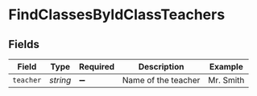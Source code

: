 # FindClassesByIdClassTeachers


## Fields

| Field               | Type                | Required            | Description         | Example             |
| ------------------- | ------------------- | ------------------- | ------------------- | ------------------- |
| `teacher`           | *string*            | :heavy_minus_sign:  | Name of the teacher | Mr. Smith           |
